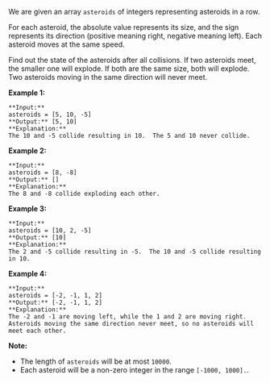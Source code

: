 We are given an array `asteroids` of integers representing asteroids in a row.

For each asteroid, the absolute value represents its size, and the sign represents its direction (positive meaning right, negative meaning left). Each asteroid moves at the same speed.

Find out the state of the asteroids after all collisions. If two asteroids meet, the smaller one will explode. If both are the same size, both will explode. Two asteroids moving in the same direction will never meet.

**Example 1:**


```
**Input:** 
asteroids = [5, 10, -5]
**Output:** [5, 10]
**Explanation:** 
The 10 and -5 collide resulting in 10.  The 5 and 10 never collide.

```

**Example 2:**


```
**Input:** 
asteroids = [8, -8]
**Output:** []
**Explanation:** 
The 8 and -8 collide exploding each other.

```

**Example 3:**


```
**Input:** 
asteroids = [10, 2, -5]
**Output:** [10]
**Explanation:** 
The 2 and -5 collide resulting in -5.  The 10 and -5 collide resulting in 10.

```

**Example 4:**


```
**Input:** 
asteroids = [-2, -1, 1, 2]
**Output:** [-2, -1, 1, 2]
**Explanation:** 
The -2 and -1 are moving left, while the 1 and 2 are moving right.
Asteroids moving the same direction never meet, so no asteroids will meet each other.

```

**Note:**

- The length of `asteroids` will be at most `10000`.
- Each asteroid will be a non-zero integer in the range `[-1000, 1000].`.